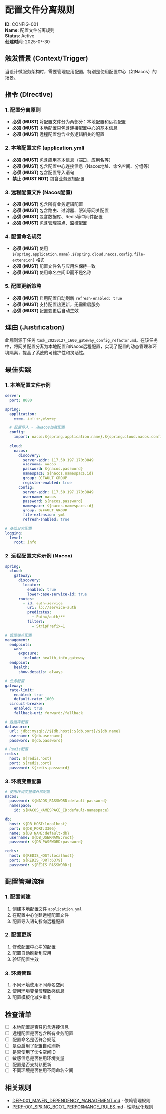 # 配置文件分离规则

**ID**: CONFIG-001  
**Name**: 配置文件分离规则  
**Status**: Active  
**创建时间**: 2025-07-30  

## 触发情景 (Context/Trigger)
当设计微服务架构时，需要管理应用配置，特别是使用配置中心（如Nacos）的场景。

## 指令 (Directive)

### 1. 配置分离原则
- **必须 (MUST)** 将配置文件分为两部分：本地配置和远程配置
- **必须 (MUST)** 本地配置只包含连接配置中心的基本信息
- **必须 (MUST)** 远程配置包含业务逻辑相关的配置

### 2. 本地配置文件 (application.yml)
- **必须 (MUST)** 包含应用基本信息（端口、应用名等）
- **必须 (MUST)** 包含配置中心连接信息（Nacos地址、命名空间、分组等）
- **必须 (MUST)** 包含配置导入语句
- **禁止 (MUST NOT)** 包含业务逻辑配置

### 3. 远程配置文件 (Nacos配置)
- **必须 (MUST)** 包含所有业务逻辑配置
- **必须 (MUST)** 包含路由、过滤器、限流等网关配置
- **必须 (MUST)** 包含数据库、Redis等中间件配置
- **必须 (MUST)** 包含管理端点、监控配置

### 4. 配置命名规范
- **必须 (MUST)** 使用 `${spring.application.name}.${spring.cloud.nacos.config.file-extension}` 格式
- **必须 (MUST)** 配置文件名与应用名保持一致
- **必须 (MUST)** 使用命名空间ID而不是名称

### 5. 配置更新策略
- **必须 (MUST)** 启用配置自动刷新 `refresh-enabled: true`
- **必须 (MUST)** 支持配置热更新，无需重启服务
- **必须 (MUST)** 配置变更后自动生效

## 理由 (Justification)
此规则源于任务 `task_20250127_1600_gateway_config_refactor.md`。在该任务中，将网关配置分离为本地配置和Nacos远程配置，实现了配置的动态管理和环境隔离，提高了系统的可维护性和灵活性。

## 最佳实践

### 1. 本地配置文件示例
```yaml
server:
  port: 8080

spring:
  application:
    name: infra-gateway
  
  # 配置导入 - 从Nacos加载配置
  config:
    import: nacos:${spring.application.name}.${spring.cloud.nacos.config.file-extension}
  
  cloud:
    nacos:
      discovery:
        server-addr: 117.50.197.170:8849
        username: nacos
        password: ${nacos.password}
        namespace: ${nacos.namespace.id}
        group: DEFAULT_GROUP
        register-enabled: true
      config:
        server-addr: 117.50.197.170:8849
        username: nacos
        password: ${nacos.password}
        namespace: ${nacos.namespace.id}
        group: DEFAULT_GROUP
        file-extension: yml
        refresh-enabled: true

# 基础日志配置
logging:
  level:
    root: info
```

### 2. 远程配置文件示例 (Nacos)
```yaml
spring:
  cloud:
    gateway:
      discovery:
        locator:
          enabled: true
          lower-case-service-id: true
      routes:
        - id: auth-service
          uri: lb://service-auth
          predicates:
            - Path=/auth/**
          filters:
            - StripPrefix=1

# 管理端点配置
management:
  endpoints:
    web:
      exposure:
        include: health,info,gateway
  endpoint:
    health:
      show-details: always

# 业务配置
gateway:
  rate-limit:
    enabled: true
    default-rate: 1000
  circuit-breaker:
    enabled: true
    fallback-uri: forward:/fallback

# 数据库配置
datasource:
  url: jdbc:mysql://${db.host}:${db.port}/${db.name}
  username: ${db.username}
  password: ${db.password}

# Redis配置
redis:
  host: ${redis.host}
  port: ${redis.port}
  password: ${redis.password}
```

### 3. 环境变量配置
```yaml
# 使用环境变量或外部配置
nacos:
  password: ${NACOS_PASSWORD:default-password}
  namespace:
    id: ${NACOS_NAMESPACE_ID:default-namespace}

db:
  host: ${DB_HOST:localhost}
  port: ${DB_PORT:3306}
  name: ${DB_NAME:default-db}
  username: ${DB_USERNAME:root}
  password: ${DB_PASSWORD:password}

redis:
  host: ${REDIS_HOST:localhost}
  port: ${REDIS_PORT:6379}
  password: ${REDIS_PASSWORD:}
```

## 配置管理流程

### 1. 配置创建
1. 创建本地配置文件 `application.yml`
2. 在配置中心创建远程配置文件
3. 配置导入语句指向远程配置

### 2. 配置更新
1. 修改配置中心中的配置
2. 配置自动刷新到应用
3. 验证配置生效

### 3. 环境管理
1. 不同环境使用不同命名空间
2. 使用环境变量管理敏感信息
3. 配置模板化减少重复

## 检查清单
- [ ] 本地配置是否只包含连接信息
- [ ] 远程配置是否包含所有业务配置
- [ ] 配置命名是否符合规范
- [ ] 是否启用了配置自动刷新
- [ ] 是否使用了命名空间ID
- [ ] 敏感信息是否使用环境变量
- [ ] 配置是否支持热更新
- [ ] 不同环境是否使用不同命名空间

## 相关规则
- [DEP-001_MAVEN_DEPENDENCY_MANAGEMENT.md](./DEP-001_MAVEN_DEPENDENCY_MANAGEMENT.md) - 依赖管理规则
- [PERF-001_SPRING_BOOT_PERFORMANCE_RULES.md](./PERF-001_SPRING_BOOT_PERFORMANCE_RULES.md) - 性能优化规则 